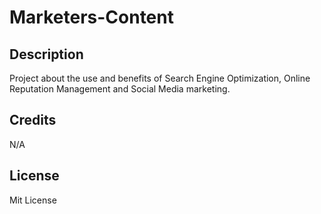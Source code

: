 # Marketers-Content

## Description
Project about the use and benefits of Search Engine Optimization, Online Reputation Management and Social Media marketing.

## Credits
N/A

## License
Mit License